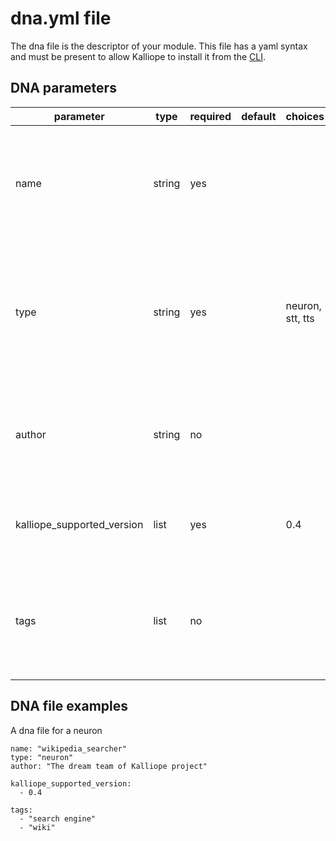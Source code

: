 # dna.yml file

The dna file is the descriptor of your module.
This file has a yaml syntax and must be present to allow Kalliope to install it from the [CLI](../kalliope_cli.md).

## DNA parameters

| parameter                  | type   | required | default | choices          | comment                                                                                                                               |
|----------------------------|--------|----------|---------|------------------|---------------------------------------------------------------------------------------------------------------------------------------|
| name                       | string | yes      |         |                  | Lowercase. It will be the name of the folder installed in ressources_dir for the target type of resource                              |
| type                       | string | yes      |         | neuron, stt, tts | The type of resource. This will be used by Kalliope install process to place the resource in the right directory set in resources_dir |
| author                     | string | no       |         |                  | String that contain info about the author of the modul like a name or a github profile page                                           |
| kalliope_supported_version | list   | yes      |         | 0.4              | list of kalliope __MAJOR__ version the module support. E.g `- 0.4`                                                                    |
| tags                       | list   | no       |         |                  | list of tags that can help to categorize the module. E.g: "email", "social network", "search engine"                                  |

## DNA file examples

A dna file for a neuron
```
name: "wikipedia_searcher"
type: "neuron"
author: "The dream team of Kalliope project"

kalliope_supported_version:
  - 0.4

tags:
  - "search engine"
  - "wiki"
```

